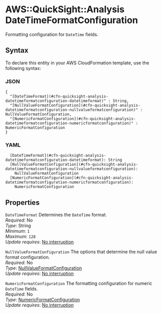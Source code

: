 # AWS::QuickSight::Analysis DateTimeFormatConfiguration<a name="aws-properties-quicksight-analysis-datetimeformatconfiguration"></a>

Formatting configuration for `DateTime` fields\.

## Syntax<a name="aws-properties-quicksight-analysis-datetimeformatconfiguration-syntax"></a>

To declare this entity in your AWS CloudFormation template, use the following syntax:

### JSON<a name="aws-properties-quicksight-analysis-datetimeformatconfiguration-syntax.json"></a>

```
{
  "[DateTimeFormat](#cfn-quicksight-analysis-datetimeformatconfiguration-datetimeformat)" : String,
  "[NullValueFormatConfiguration](#cfn-quicksight-analysis-datetimeformatconfiguration-nullvalueformatconfiguration)" : NullValueFormatConfiguration,
  "[NumericFormatConfiguration](#cfn-quicksight-analysis-datetimeformatconfiguration-numericformatconfiguration)" : NumericFormatConfiguration
}
```

### YAML<a name="aws-properties-quicksight-analysis-datetimeformatconfiguration-syntax.yaml"></a>

```
  [DateTimeFormat](#cfn-quicksight-analysis-datetimeformatconfiguration-datetimeformat): String
  [NullValueFormatConfiguration](#cfn-quicksight-analysis-datetimeformatconfiguration-nullvalueformatconfiguration): 
    NullValueFormatConfiguration
  [NumericFormatConfiguration](#cfn-quicksight-analysis-datetimeformatconfiguration-numericformatconfiguration): 
    NumericFormatConfiguration
```

## Properties<a name="aws-properties-quicksight-analysis-datetimeformatconfiguration-properties"></a>

`DateTimeFormat`  <a name="cfn-quicksight-analysis-datetimeformatconfiguration-datetimeformat"></a>
Determines the `DateTime` format\.  
*Required*: No  
*Type*: String  
*Minimum*: `1`  
*Maximum*: `128`  
*Update requires*: [No interruption](https://docs.aws.amazon.com/AWSCloudFormation/latest/UserGuide/using-cfn-updating-stacks-update-behaviors.html#update-no-interrupt)

`NullValueFormatConfiguration`  <a name="cfn-quicksight-analysis-datetimeformatconfiguration-nullvalueformatconfiguration"></a>
The options that determine the null value format configuration\.  
*Required*: No  
*Type*: [NullValueFormatConfiguration](aws-properties-quicksight-analysis-nullvalueformatconfiguration.md)  
*Update requires*: [No interruption](https://docs.aws.amazon.com/AWSCloudFormation/latest/UserGuide/using-cfn-updating-stacks-update-behaviors.html#update-no-interrupt)

`NumericFormatConfiguration`  <a name="cfn-quicksight-analysis-datetimeformatconfiguration-numericformatconfiguration"></a>
The formatting configuration for numeric `DateTime` fields\.  
*Required*: No  
*Type*: [NumericFormatConfiguration](aws-properties-quicksight-analysis-numericformatconfiguration.md)  
*Update requires*: [No interruption](https://docs.aws.amazon.com/AWSCloudFormation/latest/UserGuide/using-cfn-updating-stacks-update-behaviors.html#update-no-interrupt)